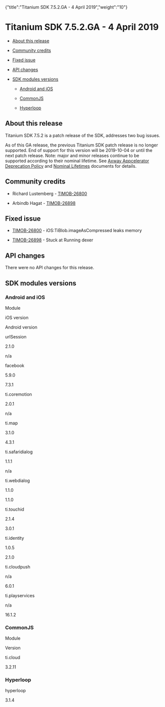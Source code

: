 {"title":"Titanium SDK 7.5.2.GA - 4 April 2019","weight":"10"} 

# Titanium SDK 7.5.2.GA - 4 April 2019

*   [About this release](#Aboutthisrelease)
    
*   [Community credits](#Communitycredits)
    
*   [Fixed issue](#Fixedissue)
    
*   [API changes](#APIchanges)
    
*   [SDK modules versions](#SDKmodulesversions)
    
    *   [Android and iOS](#AndroidandiOS)
        
    *   [CommonJS](#CommonJS)
        
    *   [Hyperloop](#Hyperloop)
        

## About this release

Titanium SDK 7.5.2 is a patch release of the SDK, addresses two bug issues.

As of this GA release, the previous Titanium SDK patch release is no longer supported. End of support for this version will be 2019-10-04 or until the next patch release. Note: major and minor releases continue to be supported according to their nominal lifetime. See [Axway Appcelerator Deprecation Policy](/docs/appc/AMPLIFY_Appcelerator_Services_Overview/Axway_Appcelerator_Deprecation_Policy/) and [Nominal Lifetimes](/docs/appc/AMPLIFY_Appcelerator_Services_Overview/Axway_Appcelerator_Product_Lifecycle/#NominalLifetimes) documents for details.

## Community credits

*   Richard Lustemberg - [TIMOB-26800](https://jira.appcelerator.org/browse/TIMOB-26800)
    
*   Arbindb Hagat - [TIMOB-26898](https://jira.appcelerator.org/browse/TIMOB-26898)
    

## Fixed issue

*   [TIMOB-26800](https://jira.appcelerator.org/browse/TIMOB-26800) - iOS:TiBlob.imageAsCompressed leaks memory
    
*   [TIMOB-26898](https://jira.appcelerator.org/browse/TIMOB-26898) - Stuck at Running dexer
    

## API changes

There were no API changes for this release.

## SDK modules versions

### Android and iOS

Module

iOS version

Android version

urlSession

2.1.0

n/a

facebook

5.9.0

7.3.1

ti.coremotion

2.0.1

n/a

ti.map

3.1.0

4.3.1

ti.safaridialog

1.1.1

n/a

ti.webdialog

1.1.0

1.1.0

ti.touchid

2.1.4

3.0.1

ti.identity

1.0.5

2.1.0

ti.cloudpush

n/a

6.0.1

ti.playservices

n/a

16.1.2

### CommonJS

Module

Version

ti.cloud

3.2.11

### Hyperloop

hyperloop

3.1.4